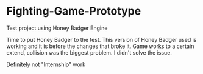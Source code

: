 # Fighting-Game-Prototype
Test project using Honey Badger Engine

Time to put Honey Badger to the test.
This version of Honey Badger used is working and it is before the changes that broke it.
Game works to a certain extend, collision was the biggest problem. I didn't solve the issue.

Definitely not "Internship" work
